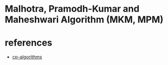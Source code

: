 # Malhotra, Pramodh-Kumar and Maheshwari Algorithm (MKM, MPM)




# references
- [cp-algorithms](https://cp-algorithms.com/graph/mpm.html)